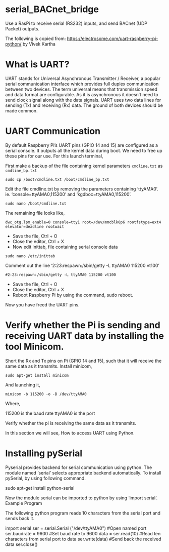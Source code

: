 # serial_BACnet_bridge
Use a RasPi to receive serial (RS232) inputs, and send BACnet (UDP Packet) outputs.

The following is copied from: https://electrosome.com/uart-raspberry-pi-python/ by Vivek Kartha

# What is UART?

UART stands for Universal Asynchronous Transmitter / Receiver, a popular serial communication interface which provides full duplex communication between two devices. The term universal means that transmission speed and data format are configurable. As it is asynchronous it doesn’t need to send clock signal along with the data signals. UART uses two data lines for sending (Tx) and receiving (Rx) data. The ground of both devices should be made common.

# UART Communication

By default Raspberry Pi’s UART pins (GPIO 14 and 15) are configured as a serial console. It outputs all the kernel data during boot. We need to free up these pins for our use. For this launch terminal,

First make a backup of the file containing kernel parameters `cmdline.txt` as `cmdline_bp.txt`

`sudo cp /boot/cmdline.txt /boot/cmdline_bp.txt`

Edit the file cmdline.txt by removing the parameters containing ‘ttyAMA0‘. ie. ‘console=ttyAMA0,115200’ and ‘kgdboc=ttyAMA0,115200’.

`sudo nano /boot/cmdline.txt`

The remaining file looks like,

`dwc_otg.lpm_enable=0 console=tty1 root=/dev/mmcblk0p6 rootfstype=ext4 elevator=deadline rootwait`

- Save the file, Ctrl + O
- Close the editor, Ctrl + X
- Now edit inittab, file containing serial console data

`sudo nano /etc/inittab`

Comment out the line  ‘2:23:respawn:/sbin/getty -L ttyAMA0 115200 vt100’

`#2:23:respawn:/sbin/getty -L ttyAMA0 115200 vt100`

- Save the file, Ctrl + O
- Close the editor, Ctrl + X
- Reboot Raspberry Pi by using the command, sudo reboot.

Now you have freed the UART pins.

# Verify whether the Pi is sending and receiving UART data by installing the tool Minicom.

Short the Rx and Tx pins on Pi (GPIO 14 and 15), such that it will receive the same data as it transmits.
Install minicom,

`sudo apt-get install minicom`

And launching it,

`minicom -b 115200 -o -D /dev/ttyAMA0`

Where,

115200 is the baud rate
ttyAMA0 is the port

Verify whether the pi is receiving the same data as it transmits.

In this section we will see, How to access UART using Python.

# Installing pySerial

Pyserial provides backend for serial communication using python. The module named ‘serial’ selects appropriate backend automatically.  To install pySerial, by using following command.

sudo apt-get install python-serial

Now the module serial can be imported to python by using ‘import serial‘.
Example Program

The following python program reads 10 characters from the serial port and sends back it.

import serial
ser = serial.Serial ("/dev/ttyAMA0")    #Open named port
ser.baudrate = 9600                     #Set baud rate to 9600
data = ser.read(10)                     #Read ten characters from serial port to data
ser.write(data)                         #Send back the received data
ser.close()        
